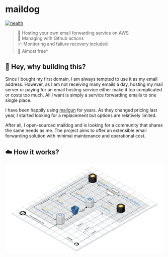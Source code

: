 # maildog

[![health](https://github.com/edmundhung/maildog/actions/workflows/health.yaml/badge.svg)](https://github.com/edmundhung/maildog/actions/workflows/operations.yaml)

> 🦴 Hosting your own email forwarding service on AWS\
> 🐶 Managing with Github actions\
> 🩺 Monitoring and failure recovery included\
> 🍖 Almost free\*

## 👋 Hey, why building this?

Since I bought my first domain, I am always tempted to use it as my email address.
However, as I am not receiving many emails a day, hosting my mail server or paying for an email hosting service either make it too complicated or costs too much.
All I want is simply a service forwarding emails to one single place.

I have been happily using [mailgun](https://www.mailgun.com) for years.
As they changed pricing last year, I started looking for a replacement but options are relatively limited.

After all, I open-sourced maildog and is looking for a community that shares the same needs as me.
The project aims to offer an extensible email forwarding solution with minimal maintenance and operational cost.

## ☁️ How it works?

![MailDog Architecture](docs/architecture.png)
